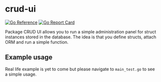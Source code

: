 # crud-ui

[![Go Reference](https://pkg.go.dev/badge/github.com/go-phings/crud-ui.svg)](https://pkg.go.dev/github.com/go-phings/crud-ui) [![Go Report Card](https://goreportcard.com/badge/github.com/go-phings/crud-ui)](https://goreportcard.com/report/github.com/go-phings/crud-ui)

Package CRUD UI allows you to run a simple administration panel for struct instances stored in the database. The idea is that you define structs, attach ORM and run a simple function.

## Example usage

Real life example is yet to come but please navigate to `main_test.go` to see a simple usage.
